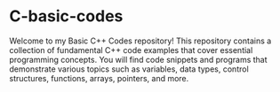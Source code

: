 # C-basic-codes
Welcome to my Basic C++ Codes repository! This repository contains a collection of fundamental C++ code examples that cover essential programming concepts. You will find code snippets and programs that demonstrate various topics such as variables, data types, control structures, functions, arrays, pointers, and more.
